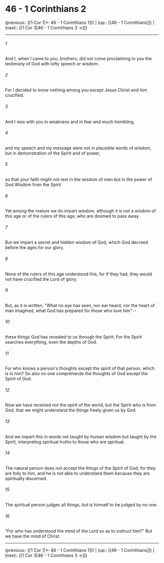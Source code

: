 # 46 - 1 Corinthians 2

(previous:: [[1 Cor 1|← 46 - 1 Corinthians 1]]) | (up:: [[46 - 1 Corinthians]]) | (next:: [[1 Cor 3|46 - 1 Corinthians 3 →]])

***


###### 1 
And I, when I came to you, brothers, did not come proclaiming to you the testimony of God with lofty speech or wisdom. 

###### 2 
For I decided to know nothing among you except Jesus Christ and him crucified. 

###### 3 
And I was with you in weakness and in fear and much trembling, 

###### 4 
and my speech and my message were not in plausible words of wisdom, but in demonstration of the Spirit and of power, 

###### 5 
so that your faith might not rest in the wisdom of men but in the power of God.Wisdom from the Spirit 

###### 6 
Yet among the mature we do impart wisdom, although it is not a wisdom of this age or of the rulers of this age, who are doomed to pass away. 

###### 7 
But we impart a secret and hidden wisdom of God, which God decreed before the ages for our glory. 

###### 8 
None of the rulers of this age understood this, for if they had, they would not have crucified the Lord of glory. 

###### 9 
But, as it is written, "What no eye has seen, nor ear heard, nor the heart of man imagined, what God has prepared for those who love him"-- 

###### 10 
these things God has revealed to us through the Spirit. For the Spirit searches everything, even the depths of God. 

###### 11 
For who knows a person's thoughts except the spirit of that person, which is in him? So also no one comprehends the thoughts of God except the Spirit of God. 

###### 12 
Now we have received not the spirit of the world, but the Spirit who is from God, that we might understand the things freely given us by God. 

###### 13 
And we impart this in words not taught by human wisdom but taught by the Spirit, interpreting spiritual truths to those who are spiritual. 

###### 14 
The natural person does not accept the things of the Spirit of God, for they are folly to him, and he is not able to understand them because they are spiritually discerned. 

###### 15 
The spiritual person judges all things, but is himself to be judged by no one. 

###### 16 
"For who has understood the mind of the Lord so as to instruct him?" But we have the mind of Christ.

***

(previous:: [[1 Cor 1|← 46 - 1 Corinthians 1]]) | (up:: [[46 - 1 Corinthians]]) | (next:: [[1 Cor 3|46 - 1 Corinthians 3 →]])
